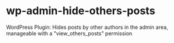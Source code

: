 wp-admin-hide-others-posts
==========================

WordPress Plugin: Hides posts by other authors in the admin area, manageable with a "view_others_posts" permission